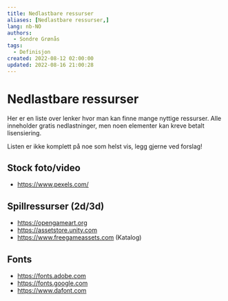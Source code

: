 ```yaml
---
title: Nedlastbare ressurser
aliases: [Nedlastbare ressurser,]
lang: nb-NO
authors:
  - Sondre Grønås
tags:
  - Definisjon
created: 2022-08-12 02:00:00
updated: 2022-08-16 21:00:28
---
```

# Nedlastbare ressurser
Her er en liste over lenker hvor man kan finne mange nyttige ressurser. Alle inneholder gratis nedlastninger, men noen elementer kan kreve betalt lisensiering.

Listen er ikke komplett på noe som helst vis, legg gjerne ved forslag!

## Stock foto/video
- https://www.pexels.com/

## Spillressurser (2d/3d) 
- https://opengameart.org
- https://assetstore.unity.com
- https://www.freegameassets.com (Katalog)

## Fonts
- https://fonts.adobe.com
- https://fonts.google.com
- https://www.dafont.com